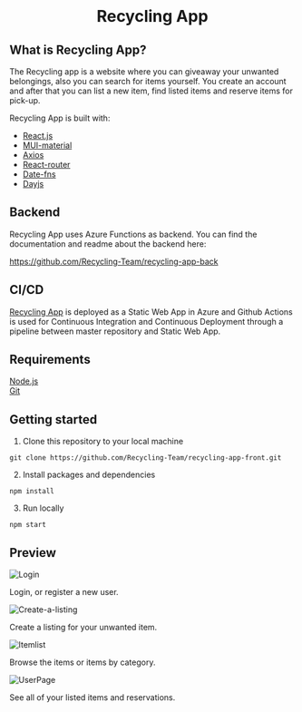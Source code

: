 <div align="center">
  <br>
  <h1>Recycling App</h1>
</div>

## What is Recycling App?

The Recycling app is a website where you can giveaway your unwanted belongings, also you can search for items yourself. You create an account and after that you can list a new item, find listed items and reserve items for pick-up. 

Recycling App is built with:

* [React.js](https://react.dev/)<br>
* [MUI-material](https://mui.com/)<br>
* [Axios](https://axios-http.com/)<br>
* [React-router](https://reactrouter.com/en/main)<br>
* [Date-fns](https://date-fns.org/)<br>
* [Dayjs](https://day.js.org/)<br>

## Backend

Recycling App uses Azure Functions as backend. You can find the documentation and readme about the backend here:

https://github.com/Recycling-Team/recycling-app-back

## CI/CD

[Recycling App](https://blue-sand-0b2fc2d03.2.azurestaticapps.net/) is deployed as a Static Web App in Azure and Github Actions is used for Continuous Integration and Continuous Deployment through a pipeline between master repository and Static Web App.

## Requirements

[Node.js](https://nodejs.org/en)
<br>
[Git](https://git-scm.com/downloads)

## Getting started

1. Clone this repository to your local machine

```
git clone https://github.com/Recycling-Team/recycling-app-front.git
```

2. Install packages and dependencies

```
npm install
```

3. Run locally 

```
npm start
```

## Preview

![Login](https://i.ibb.co/gDhjT8N/homepage.png)

Login, or register a new user.

![Create-a-listing](https://i.ibb.co/wcrVqDg/Create-a-listing.png)

Create a listing for your unwanted item.

![Itemlist](https://i.ibb.co/vj83hJc/itemlist.png)

Browse the items or items by category.

![UserPage](https://i.ibb.co/Ct91dbB/userpage.png)

See all of your listed items and reservations.


